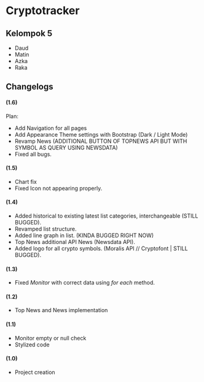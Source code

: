 # Cryptotracker

## Kelompok 5

- Daud
- Matin
- Azka
- Raka

## Changelogs

#### (1.6)

Plan: 
- Add Navigation for all pages
- Add Appearance Theme settings with Bootstrap (Dark / Light Mode)
- Revamp News (ADDITIONAL BUTTON OF TOPNEWS API BUT WITH SYMBOL AS QUERY USING NEWSDATA)
- Fixed all bugs.

#### (1.5)

- Chart fix
- Fixed Icon not appearing properly. 

#### (1.4)

- Added historical to existing latest list categories, interchangeable (STILL BUGGED).
- Revamped list structure.
- Added line graph in list. (KINDA BUGGED RIGHT NOW)
- Top News additional API News (Newsdata API).
- Added logo for all crypto symbols. (Moralis API // Cryptofont | STILL BUGGED).

#### (1.3)

- Fixed *Monitor* with correct data using *for each* method.

#### (1.2)

- Top News and News implementation

#### (1.1)

- Monitor empty or null check
- Stylized code

#### (1.0)

- Project creation